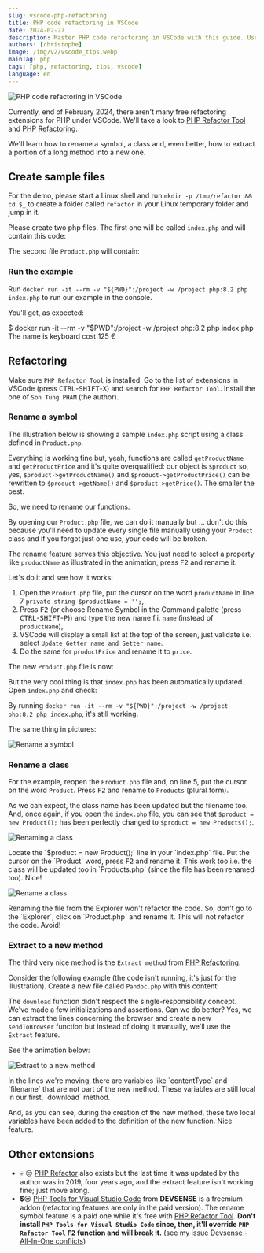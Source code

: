 ```yaml
---
slug: vscode-php-refactoring
title: PHP code refactoring in VSCode
date: 2024-02-27
description: Master PHP code refactoring in VSCode with this guide. Use the free PHP Refactor Tool extension to safely rename symbols, classes, and extract new methods.
authors: [christophe]
image: /img/v2/vscode_tips.webp
mainTag: php
tags: [php, refactoring, tips, vscode]
language: en
---
```

![PHP code refactoring in VSCode](/img/v2/vscode_tips.webp)

Currently, end of February 2024, there aren't many free refactoring extensions for PHP under VSCode. We'll take a look to [PHP Refactor Tool](https://marketplace.visualstudio.com/items?itemName=st-pham.php-refactor-tool) and [PHP Refactoring](https://marketplace.visualstudio.com/items?itemName=marsl.vscode-php-refactoring).

We'll learn how to rename a symbol, a class and, even better, how to extract a portion of a long method into a new one.

<!-- truncate -->

## Create sample files

For the demo, please start a Linux shell and run `mkdir -p /tmp/refactor && cd $_` to create a folder called `refactor` in your Linux temporary folder and jump in it.

Please create two php files. The first one will be called `index.php` and will contain this code:

<Snippet filename="/tmp/refactor/index.php" source="./files/index.php" />

The second file `Product.php` will contain:

<Snippet filename="/tmp/refactor/Product.php" source="./files/Product.php" />

### Run the example

Run `docker run -it --rm -v "${PWD}":/project -w /project php:8.2 php index.php` to run our example in the console.

You'll get, as expected:

<Terminal>
$ docker run -it --rm -v "$PWD":/project -w /project php:8.2 php index.php
The name is keyboard cost 125 €
</Terminal>

## Refactoring

Make sure `PHP Refactor Tool` is installed. Go to the list of extensions in VSCode (press <kbd>CTRL</kbd>-<kbd>SHIFT</kbd>-<kbd>X</kbd>) and search for `PHP Refactor Tool`. Install the one of `Son Tung PHAM` (the author).

### Rename a symbol

The illustration below is showing a sample `index.php` script using a class defined in `Product.php`.

Everything is working fine but, yeah, functions are called `getProductName` and `getProductPrice` and it's quite overqualified: our object is `$product` so, yes, `$product->getProductName()` and `$product->getProductPrice()` can be rewritten to `$product->getName()` and `$product->getPrice()`. The smaller the best.

So, we need to rename our functions.

By opening our `Product.php` file, we can do it manually but ... don't do this because you'll need to update every single file manually using your `Product` class and if you forgot just one use, your code will be broken.

The rename feature serves this objective. You just need to select a property like `productName` as illustrated in the animation, press <kbd>F2</kbd> and rename it.

Let's do it and see how it works:

1. Open the `Product.php` file, put the cursor on the word `productName` in line 7 `private string $productName = '';`,
2. Press <kbd>F2</kbd> (or choose Rename Symbol in the Command palette (press <kbd>CTRL</kbd>-<kbd>SHIFT</kbd>-<kbd>P</kbd>)) and type the new name f.i. `name` (instead of `productName`),
3. VSCode will display a small list at the top of the screen, just validate i.e. select `Update Getter name and Setter name`.
4. Do the same for `productPrice` and rename it to `price`.

The new `Product.php` file is now:

<Snippet filename="/tmp/refactor/Product.php" source="./files/Product.part2.php" />

But the very cool thing is that `index.php` has been automatically updated. Open `index.php` and check:

<Snippet filename="/tmp/refactor/index.php" source="./files/index.part2.php" />

By running `docker run -it --rm -v "${PWD}":/project -w /project php:8.2 php index.php`, it's still working.

<AlertBox variant="info" title="success You've refactored our code without breaking it. Congratulations!" />

The same thing in pictures:

![Rename a symbol](./images/rename_symbol.gif)

### Rename a class

For the example, reopen the `Product.php` file and, on line 5, put the cursor on the word `Product`. Press <kbd>F2</kbd> and rename to `Products` (plural form).

As we can expect, the class name has been updated but the filename too. And, once again, if you open the `index.php` file, you can see that `$product = new Product();` has been perfectly changed to `$product = new Products();`.

![Renaming a class](./images/rename-a-class.png)

<AlertBox variant="info" title="You can also rename from index.php">
Locate the `$product = new Product();` line in your `index.php` file. Put the cursor on the `Product` word, press <kbd>F2</kbd> and rename it. This work too i.e. the class will be updated too in `Products.php` (since the file has been renamed too). Nice!

</AlertBox>

![Rename a class](./images/rename_class.gif)

<AlertBox variant="caution" title="Don't rename the file">
Renaming the file from the Explorer won't refactor the code. So, don't go to the `Explorer`, click on `Product.php` and rename it. This will not refactor the code. Avoid!

</AlertBox>

### Extract to a new method

The third very nice method is the `Extract method` from [PHP Refactoring](https://marketplace.visualstudio.com/items?itemName=marsl.vscode-php-refactoring).

Consider the following example (the code isn't running, it's just for the illustration). Create a new file called `Pandoc.php` with this content:

<Snippet filename="/tmp/refactor/Pandoc.php" source="./files/Pandoc.php" />

The `download` function didn't respect the single-responsibility concept. We've made a few initializations and assertions. Can we do better? Yes, we can extract the lines concerning the browser and create a new `sendToBrowser` function but instead of doing it manually, we'll use the `Extract` feature.

See the animation below:

![Extract to a new method](./images/extract-new-method.gif)

<AlertBox variant="info" title="Did you have noticed the use of input parameters?">
In the lines we're moving, there are variables like `contentType` and `filename` that are not part of the new method. These variables are still local in our first, `download` method.

And, as you can see, during the creation of the new method, these two local variables have been added to the definition of the new function. Nice feature.

</AlertBox>

## Other extensions

* 💀 😒 [PHP Refactor](https://marketplace.visualstudio.com/items?itemName=tintrinh.php-refactor) also exists but the last time it was updated by the author was in 2019, four years ago, and the extract feature isn't working fine; just move along.
* 💲😒 [PHP Tools for Visual Studio Code](https://marketplace.visualstudio.com/items?itemName=DEVSENSE.phptools-vscode) from **DEVSENSE** is a freemium addon (refactoring features are only in the paid version). The rename symbol feature is a paid one while it's free with [PHP Refactor Tool](https://marketplace.visualstudio.com/items?itemName=st-pham.php-refactor-tool). **Don't install `PHP Tools for Visual Studio Code` since, then, it'll override `PHP Refactor Tool` <kbd>F2</kbd> function and will break it.** (see my issue [Devsense - All-In-One conflicts](https://github.com/st-pham/php-refactor-tool/issues/16))